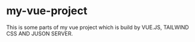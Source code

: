 # my-vue-project

This is some parts of my vue project which is build by VUE.JS, TAILWIND CSS AND JUSON SERVER.
